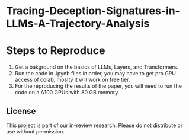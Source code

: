 # Tracing-Deception-Signatures-in-LLMs-A-Trajectory-Analysis

# Steps to Reproduce

1. Get a bakground on the basics of LLMs, Layers, and Transformers.
2. Run the code in .ipynb files in order, you may have to get pro GPU access of colab, moslty it will work on free tier.
3. For the reproducing the results of the paper, you will need to run the code on a A100 GPUs with 80 GB memory.


## License

This project is part of our in-review research. Please do not distribute or use without permission.
